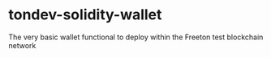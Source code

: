 # tondev-solidity-wallet
The very basic wallet functional to deploy within the Freeton test blockchain network
